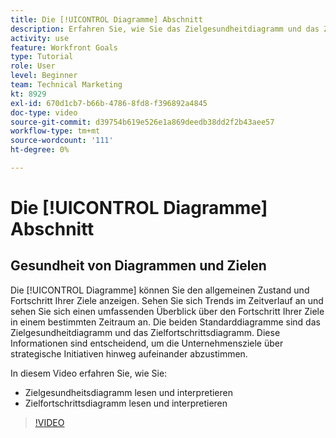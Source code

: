 ```yaml
---
title: Die [!UICONTROL Diagramme] Abschnitt
description: Erfahren Sie, wie Sie das Zielgesundheitdiagramm und das Zielfortschrittsdiagramm in [!DNL Goals] lesen und interpretieren.
activity: use
feature: Workfront Goals
type: Tutorial
role: User
level: Beginner
team: Technical Marketing
kt: 8929
exl-id: 670d1cb7-b66b-4786-8fd8-f396892a4845
doc-type: video
source-git-commit: d39754b619e526e1a869deedb38dd2f2b43aee57
workflow-type: tm+mt
source-wordcount: '111'
ht-degree: 0%

---
```


# Die [!UICONTROL Diagramme] Abschnitt

## Gesundheit von Diagrammen und Zielen

Die [!UICONTROL Diagramme] können Sie den allgemeinen Zustand und Fortschritt Ihrer Ziele anzeigen. Sehen Sie sich Trends im Zeitverlauf an und sehen Sie sich einen umfassenden Überblick über den Fortschritt Ihrer Ziele in einem bestimmten Zeitraum an. Die beiden Standarddiagramme sind das Zielgesundheitdiagramm und das Zielfortschrittsdiagramm. Diese Informationen sind entscheidend, um die Unternehmensziele über strategische Initiativen hinweg aufeinander abzustimmen.

In diesem Video erfahren Sie, wie Sie:

* Zielgesundheitsdiagramm lesen und interpretieren
* Zielfortschrittsdiagramm lesen und interpretieren

>[!VIDEO](https://video.tv.adobe.com/v/335201/?quality=12)
